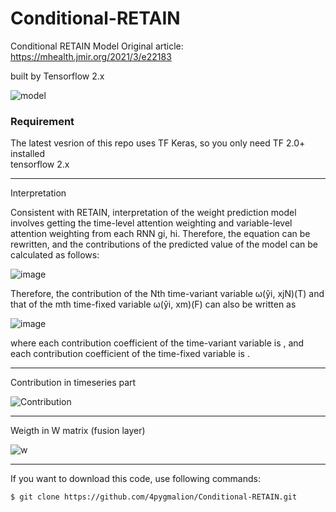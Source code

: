 # Conditional-RETAIN

Conditional RETAIN Model 
Original article: https://mhealth.jmir.org/2021/3/e22183 

built by Tensorflow 2.x


![model](https://user-images.githubusercontent.com/45510932/113866095-dc0cd480-97e7-11eb-89fe-7d3f650fff99.PNG)


### Requirement
The latest vesrion  of this repo uses TF Keras, so you only need TF 2.0+ installed  
tensorflow 2.x 


---------------------------------------------------------------------
Interpretation

Consistent with RETAIN, interpretation of the weight prediction model involves getting the time-level attention weighting and variable-level attention weighting from each RNN gi, hi. Therefore, the equation can be rewritten, and the contributions of the predicted value of the model can be calculated as follows:

![image](https://user-images.githubusercontent.com/45510932/113866959-e67b9e00-97e8-11eb-8907-39e1428c90ea.png)

Therefore, the contribution of the Nth time-variant variable ω(ŷi, xjN)(T) and that of the mth time-fixed variable ω(ŷi, xm)(F) can also be written as

![image](https://user-images.githubusercontent.com/45510932/113867040-014e1280-97e9-11eb-9374-d5319f90ef81.png)

where each contribution coefficient of the time-variant variable is , and each contribution coefficient of the time-fixed variable is .


---------------------------------------------------------------
Contribution in timeseries part

![Contribution](https://user-images.githubusercontent.com/45510932/113866093-db743e00-97e7-11eb-9c67-c6a989befb36.PNG)


------------------------------------------------------------
Weigth in W matrix (fusion layer)

![w](https://user-images.githubusercontent.com/45510932/113866090-da431100-97e7-11eb-8658-7bf2311df2b9.PNG)



-------- 
If you want to download this code, use following commands:
```bash
$ git clone https://github.com/4pygmalion/Conditional-RETAIN.git
```
